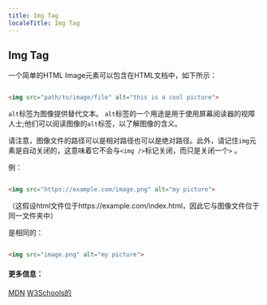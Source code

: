 ```yaml
---
title: Img Tag
localeTitle: Img Tag
---
```

## Img Tag

一个简单的HTML Image元素可以包含在HTML文档中，如下所示：

```html

<img src="path/to/image/file" alt="this is a cool picture"> 
```

`alt`标签为图像提供替代文本。 `alt`标签的一个用途是用于使用屏幕阅读器的视障人士;他们可以阅读图像的`alt`标签，以了解图像的含义。

请注意，图像文件的路径可以是相对路径也可以是绝对路径。此外，请记住`img`元素是自动关闭的，这意味着它不会与`<img />`标记关闭，而只是关闭一个`>` 。

例：

```html

<img src="https://example.com/image.png" alt="my picture"> 
```

（这假设html文件位于https://example.com/index.html，因此它与图像文件位于同一文件夹中）

是相同的：

```html

<img src="image.png" alt="my picture"> 
```

#### 更多信息：

[MDN](https://developer.mozilla.org/en-US/docs/Web/HTML/Element/img) [W3Schools的](https://www.w3schools.com/TAGs/tag_img.asp)